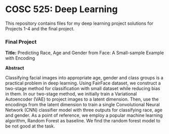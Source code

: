 # COSC 525: Deep Learning
This repository contains files for my deep learning project solutions for Projects 1-4 and the final project.

### Final Project

**Title:** Predicting Race, Age and Gender from Face: A Small-sample Example with Encoding

**Abstract**

Classifying facial images into appropriate age, gender and class groups is a practical problem in deep learning. Using FairFace dataset, we construct a two-stage method for classification with small dataset while reducing bias in them. In our two-stage method, we initially train a Variational Autoencoder (VAE) to project images to a latent dimension. Then, use the encodings from the latent dimension to train a single Convolutional Neural Network (CNN) classifier model with three outputs for classifying race, age and gender. As a point of reference, we employ a popular machine learning algorithm, Random Forest as baseline. We find the random forest model to be not good at the task.


